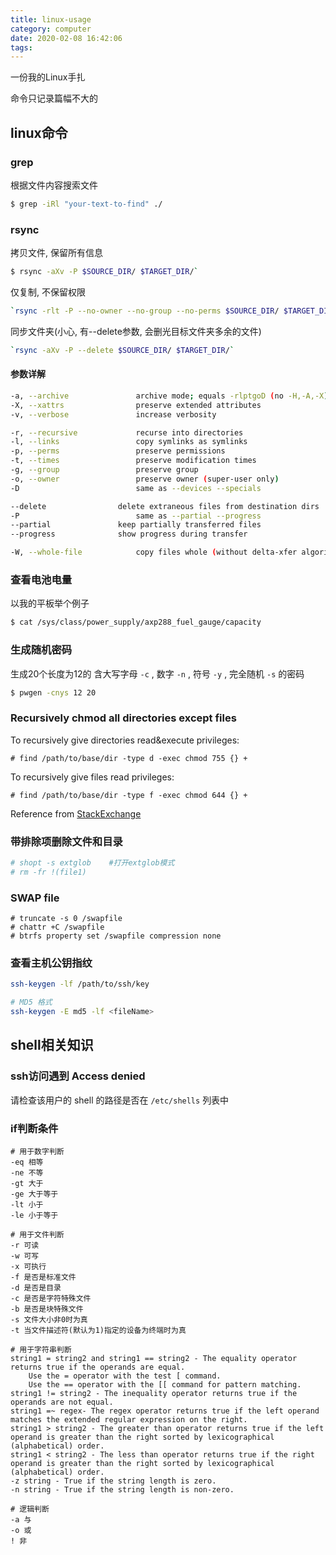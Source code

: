 ```yaml
---
title: linux-usage
category: computer
date: 2020-02-08 16:42:06
tags:
---
```


一份我的Linux手扎

命令只记录篇幅不大的

<!-- more -->

## linux命令

### grep

根据文件内容搜索文件

```bash
$ grep -iRl "your-text-to-find" ./
```

### rsync

拷贝文件, 保留所有信息

```bash
$ rsync -aXv -P $SOURCE_DIR/ $TARGET_DIR/`
```

仅复制, 不保留权限

```bash
`rsync -rlt -P --no-owner --no-group --no-perms $SOURCE_DIR/ $TARGET_DIR/`
```

同步文件夹(小心, 有--delete参数, 会删光目标文件夹多余的文件)

```bash
`rsync -aXv -P --delete $SOURCE_DIR/ $TARGET_DIR/`
```

#### 参数详解

```bash
-a, --archive               archive mode; equals -rlptgoD (no -H,-A,-X)
-X, --xattrs                preserve extended attributes
-v, --verbose               increase verbosity

-r, --recursive             recurse into directories
-l, --links                 copy symlinks as symlinks
-p, --perms                 preserve permissions
-t, --times                 preserve modification times
-g, --group                 preserve group
-o, --owner                 preserve owner (super-user only)
-D                          same as --devices --specials

--delete                delete extraneous files from destination dirs
-P                          same as --partial --progress
--partial               keep partially transferred files
--progress              show progress during transfer

-W, --whole-file            copy files whole (without delta-xfer algorithm)
```

### 查看电池电量

以我的平板举个例子

```bash
$ cat /sys/class/power_supply/axp288_fuel_gauge/capacity
```

### 生成随机密码

生成20个长度为12的 含大写字母 `-c` , 数字 `-n` , 符号 `-y` , 完全随机 `-s` 的密码

```bash
$ pwgen -cnys 12 20
```

### Recursively chmod all directories except files

To recursively give directories read&execute privileges:

    # find /path/to/base/dir -type d -exec chmod 755 {} +

To recursively give files read privileges:

    # find /path/to/base/dir -type f -exec chmod 644 {} +

Reference from [StackExchange](https://superuser.com/questions/91935/how-to-recursively-chmod-all-directories-except-files)

### 带排除项删除文件和目录

```bash
# shopt -s extglob    #打开extglob模式
# rm -fr !(file1)
```

### SWAP file

```
# truncate -s 0 /swapfile
# chattr +C /swapfile
# btrfs property set /swapfile compression none
```

### 查看主机公钥指纹

```bash
ssh-keygen -lf /path/to/ssh/key

# MD5 格式
ssh-keygen -E md5 -lf <fileName>
```

## shell相关知识

### ssh访问遇到 Access denied

请检查该用户的 shell 的路径是否在 `/etc/shells` 列表中

### if判断条件

```
# 用于数字判断
-eq 相等
-ne 不等
-gt 大于
-ge 大于等于
-lt 小于
-le 小于等于

# 用于文件判断
-r 可读
-w 可写
-x 可执行
-f 是否是标准文件
-d 是否是目录
-c 是否是字符特殊文件
-b 是否是块特殊文件
-s 文件大小非0时为真
-t 当文件描述符(默认为1)指定的设备为终端时为真

# 用于字符串判断
string1 = string2 and string1 == string2 - The equality operator returns true if the operands are equal.
    Use the = operator with the test [ command.
    Use the == operator with the [[ command for pattern matching.
string1 != string2 - The inequality operator returns true if the operands are not equal.
string1 =~ regex- The regex operator returns true if the left operand matches the extended regular expression on the right.
string1 > string2 - The greater than operator returns true if the left operand is greater than the right sorted by lexicographical (alphabetical) order.
string1 < string2 - The less than operator returns true if the right operand is greater than the right sorted by lexicographical (alphabetical) order.
-z string - True if the string length is zero.
-n string - True if the string length is non-zero.

# 逻辑判断
-a 与
-o 或
! 非
```